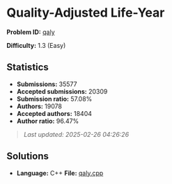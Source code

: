 # Quality-Adjusted Life-Year

**Problem ID:** [qaly](https://open.kattis.com/problems/qaly)

**Difficulty:** 1.3 (Easy)

## Statistics

- **Submissions:** 35577
- **Accepted submissions:** 20309
- **Submission ratio:** 57.08%
- **Authors:** 19078
- **Accepted authors:** 18404
- **Author ratio:** 96.47%

> *Last updated: 2025-02-26 04:26:26*

## Solutions

- **Language:** C++
  **File:** [qaly.cpp](./qaly.cpp)
